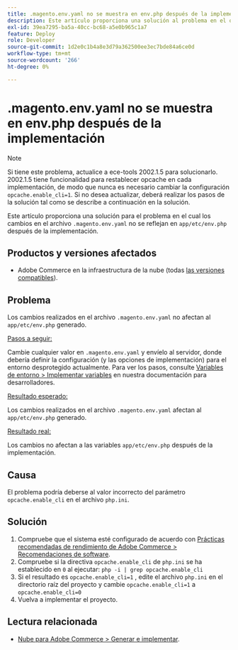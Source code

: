 ```yaml
---
title: .magento.env.yaml no se muestra en env.php después de la implementación
description: Este artículo proporciona una solución al problema en el que los cambios en el archivo .magento.env.yaml no se reflejan en app/etc/env.php después de la implementación.
exl-id: 39ea7295-ba5a-40cc-bc68-a5e0b965c1a7
feature: Deploy
role: Developer
source-git-commit: 1d2e0c1b4a8e3d79a362500ee3ec7bde84a6ce0d
workflow-type: tm+mt
source-wordcount: '266'
ht-degree: 0%

---
```


# .magento.env.yaml no se muestra en env.php después de la implementación

>[!NOTE]
>
>Si tiene este problema, actualice a ece-tools 2002.1.5 para solucionarlo. 2002.1.5 tiene funcionalidad para restablecer opcache en cada implementación, de modo que nunca es necesario cambiar la configuración `opcache.enable_cli=1`. Si no desea actualizar, deberá realizar los pasos de la solución tal como se describe a continuación en la solución.

Este artículo proporciona una solución para el problema en el cual los cambios en el archivo `.magento.env.yaml` no se reflejan en `app/etc/env.php` después de la implementación.

## Productos y versiones afectados

* Adobe Commerce en la infraestructura de la nube (todas [las versiones compatibles](https://magento.com/sites/default/files/magento-software-lifecycle-policy.pdf)).

## Problema

Los cambios realizados en el archivo `.magento.env.yaml` no afectan al `app/etc/env.php` generado.

<u>Pasos a seguir:</u>

Cambie cualquier valor en `.magento.env.yaml` y envíelo al servidor, donde debería definir la configuración (y las opciones de implementación) para el entorno desprotegido actualmente. Para ver los pasos, consulte [Variables de entorno > Implementar variables](https://devdocs.magento.com/cloud/env/variables-deploy.html) en nuestra documentación para desarrolladores.

<u>Resultado esperado:</u>

Los cambios realizados en el archivo `.magento.env.yaml` afectan al `app/etc/env.php` generado.

<u>Resultado real:</u>

Los cambios no afectan a las variables `app/etc/env.php` después de la implementación.

## Causa

El problema podría deberse al valor incorrecto del parámetro `opcache.enable_cli` en el archivo `php.ini`.

## Solución

1. Compruebe que el sistema esté configurado de acuerdo con [Prácticas recomendadas de rendimiento de Adobe Commerce > Recomendaciones de software](https://devdocs.magento.com/guides/v2.4/performance-best-practices/software.html).
1. Compruebe si la directiva `opcache.enable_cli` de `php.ini` se ha establecido en `0` al ejecutar: `php -i | grep opcache.enable_cli`
1. Si el resultado es `opcache.enable_cli=1` , edite el archivo `php.ini` en el directorio raíz del proyecto y cambie `opcache.enable_cli=1` a `opcache.enable_cli=0`
1. Vuelva a implementar el proyecto.

## Lectura relacionada

* [Nube para Adobe Commerce > Generar e implementar](https://devdocs.magento.com/cloud/project/magento-env-yaml.html).
